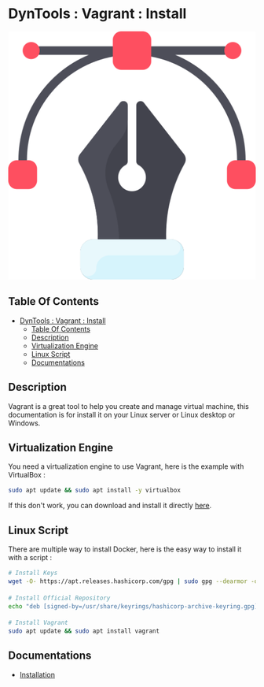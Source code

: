 # DynTools : Vagrant : Install

![Icon](../../icon.png)

## Table Of Contents

- [DynTools : Vagrant : Install](#dyntools--vagrant--install)
  - [Table Of Contents](#table-of-contents)
  - [Description](#description)
  - [Virtualization Engine](#virtualization-engine)
  - [Linux Script](#linux-script)
  - [Documentations](#documentations)

## Description

Vagrant is a great tool to help you create and manage virtual machine, this documentation is for install it on your Linux server or Linux desktop or Windows.

## Virtualization Engine

You need a virtualization engine to use Vagrant, here is the example with VirtualBox :

```bash
sudo apt update && sudo apt install -y virtualbox
```

If this don't work, you can download and install it directly [here](https://www.virtualbox.org/wiki/Linux_Downloads).

## Linux Script

There are multiple way to install Docker, here is the easy way to install it with a script :

```bash
# Install Keys
wget -O- https://apt.releases.hashicorp.com/gpg | sudo gpg --dearmor -o /usr/share/keyrings/hashicorp-archive-keyring.gpg

# Install Official Repository
echo "deb [signed-by=/usr/share/keyrings/hashicorp-archive-keyring.gpg] https://apt.releases.hashicorp.com $(lsb_release -cs) main" | sudo tee /etc/apt/sources.list.d/hashicorp.list

# Install Vagrant
sudo apt update && sudo apt install vagrant
```

## Documentations

- [Installation](https://developer.hashicorp.com/vagrant/docs/installation)
